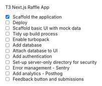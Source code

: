 T3 Next.js Raffle App

- [x] Scaffold the application
- [ ] Deploy
- [ ] Scaffold basic UI with mock data
- [ ] Tidy up build process
- [ ] Enable turbopack
- [ ] Add database
- [ ] Attach database to UI
- [ ] Add authentication
- [ ] Set-up server-only directory for security
- [ ] Error management - Sentry
- [ ] Add analytics - Posthog
- [ ] Feedback button and submissions
